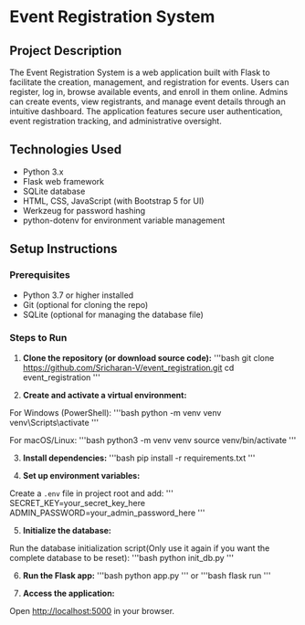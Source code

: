 # Event Registration System

## Project Description

The Event Registration System is a web application built with Flask to facilitate the creation, management, and registration for events. Users can register, log in, browse available events, and enroll in them online. Admins can create events, view registrants, and manage event details through an intuitive dashboard. The application features secure user authentication, event registration tracking, and administrative oversight.

## Technologies Used

- Python 3.x
- Flask web framework
- SQLite database
- HTML, CSS, JavaScript (with Bootstrap 5 for UI)
- Werkzeug for password hashing
- python-dotenv for environment variable management

## Setup Instructions

### Prerequisites

- Python 3.7 or higher installed
- Git (optional for cloning the repo)
- SQLite (optional for managing the database file)

### Steps to Run

1. **Clone the repository (or download source code):**
'''bash
git clone https://github.com/Sricharan-V/event_registration.git
cd event_registration
'''


2. **Create and activate a virtual environment:**

For Windows (PowerShell):
'''bash
python -m venv venv
venv\Scripts\activate
'''


For macOS/Linux:
'''bash
python3 -m venv venv
source venv/bin/activate
'''


3. **Install dependencies:**
'''bash
pip install -r requirements.txt
'''

4. **Set up environment variables:**

Create a `.env` file in project root and add:
'''
SECRET_KEY=your_secret_key_here
ADMIN_PASSWORD=your_admin_password_here
'''


5. **Initialize the database:**

Run the database initialization script(Only use it again if you want the complete database to be reset):
'''bash
python init_db.py
'''

6. **Run the Flask app:**
'''bash
python app.py
'''
or
'''bash
flask run
'''

7. **Access the application:**

Open [http://localhost:5000](http://localhost:5000) in your browser.
